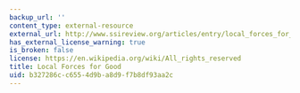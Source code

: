 ```yaml
---
backup_url: ''
content_type: external-resource
external_url: http://www.ssireview.org/articles/entry/local_forces_for_good
has_external_license_warning: true
is_broken: false
license: https://en.wikipedia.org/wiki/All_rights_reserved
title: Local Forces for Good
uid: b327286c-c655-4d9b-a8d9-f7b8df93aa2c
---
```

